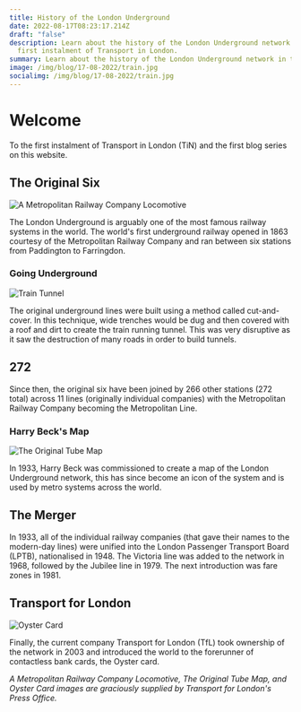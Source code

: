 ```yaml
---
title: History of the London Underground
date: 2022-08-17T08:23:17.214Z
draft: "false"
description: Learn about the history of the London Underground network in the
  first instalment of Transport in London.
summary: Learn about the history of the London Underground network in the first instalment of Transport in London.
image: /img/blog/17-08-2022/train.jpg
socialimg: /img/blog/17-08-2022/train.jpg
---
```


# Welcome

To the first instalment of Transport in London (TiN) and the first blog series on this website.

## The Original Six

![A Metropolitan Railway Company Locomotive](/img/blog/17-08-2022/metropolitan.jpg)

The London Underground is arguably one of the most famous railway systems in the world. The world's first underground railway opened in 1863 courtesy of the Metropolitan Railway Company and ran between six stations from Paddington to Farringdon.

### Going Underground

![Train Tunnel](/img/blog/17-08-2022/tunnel.jpg)

The original underground lines were built using a method called cut-and-cover. In this technique, wide trenches would be dug and then covered with a roof and dirt to create the train running tunnel. This was very disruptive as it saw the destruction of many roads in order to build tunnels.

## 272

Since then, the original six have been joined by 266 other stations (272 total) across 11 lines (originally individual companies) with the Metropolitan Railway Company becoming the Metropolitan Line.

### Harry Beck's Map

![The Original Tube Map](/img/blog/17-08-2022/map.jpg)

In 1933, Harry Beck was commissioned to create a map of the London Underground network, this has since become an icon of the system and is used by metro systems across the world.

## The Merger

In 1933, all of the individual railway companies (that gave their names to the modern-day lines) were unified into the London Passenger Transport Board (LPTB), nationalised in 1948. The Victoria line was added to the network in 1968, followed by the Jubilee line in 1979. The next introduction was fare zones in 1981.

## Transport for London

![Oyster Card](/img/blog/17-08-2022/oyster.jpg)

Finally, the current company Transport for London (TfL) took ownership of the network in 2003 and introduced the world to the forerunner of contactless bank cards, the Oyster card.

_A Metropolitan Railway Company Locomotive, The Original Tube Map, and Oyster Card images are graciously supplied by Transport for London's Press Office._
